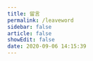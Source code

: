 ```yaml
---
title: 留言
permalink: /leaveword
sidebar: false
article: false
showEdit: false
date: 2020-09-06 14:15:39
---
```


